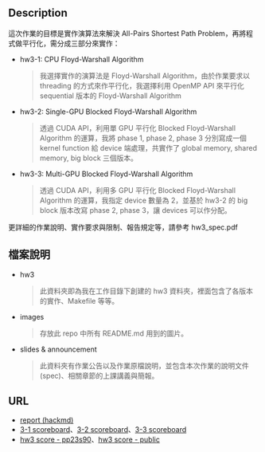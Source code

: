 ## Description
這次作業的目標是實作演算法來解決 All-Pairs Shortest Path Problem，再將程式做平行化，需分成三部分來實作：
- hw3-1: CPU Floyd-Warshall Algorithm
    > 我選擇實作的演算法是 Floyd-Warshall Algorithm，由於作業要求以 threading 的方式來作平行化，我選擇利用 OpenMP API 來平行化 sequential 版本的 Floyd-Warshall Algorithm
- hw3-2: Single-GPU Blocked Floyd-Warshall Algorithm
    > 透過 CUDA API，利用單 GPU 平行化 Blocked Floyd-Warshall Algorithm 的運算，我將 phase 1, phase 2, phase 3 分別寫成一個 kernel function 給 device 端處理，共實作了 global memory, shared memory, big block 三個版本。
- hw3-3: Multi-GPU Blocked Floyd-Warshall Algorithm
    > 透過 CUDA API，利用多 GPU 平行化 Blocked Floyd-Warshall Algorithm 的運算，我指定 device 數量為 2，並基於 hw3-2 的 big block 版本改寫 phase 2, phase 3，讓 devices 可以作分配。

更詳細的作業說明、實作要求與限制、報告規定等，請參考 hw3_spec.pdf
## 檔案說明
- hw3
    > 此資料夾即為我在工作目錄下創建的 hw3 資料夾，裡面包含了各版本的實作、Makefile 等等。
- images
    > 存放此 repo 中所有 README.md 用到的圖片。
- slides & announcement
    > 此資料夾有作業公告以及作業原檔說明，並包含本次作業的說明文件(spec)、相關章節的上課講義與簡報。
## URL
- [report (hackmd)](https://hackmd.io/@u_46AznXS7-aLzZ7_uD4WQ/rkguXJ3Fp)
- [3-1 scoreboard](https://apollo.cs.nthu.edu.tw/pp23/scoreboard/hw3-1/)、[3-2 scoreboard](https://apollo.cs.nthu.edu.tw/pp23/scoreboard/hw3-2/)、[3-3 scoreboard](https://apollo.cs.nthu.edu.tw/pp23/scoreboard/hw3-3/g)
- [hw3 score - pp23s90](https://docs.google.com/spreadsheets/d/1JnFx8Byu1UGUygVXx1_bmjnZ2_kysicBdxEbUeFIY8E/edit?usp=sharing)、[hw3 score - public](https://docs.google.com/spreadsheets/d/1_j22lcEnxnMS3oGOq0fRU_FMs7Pzzorkt_Aryic65yQ/edit?usp=sharing)